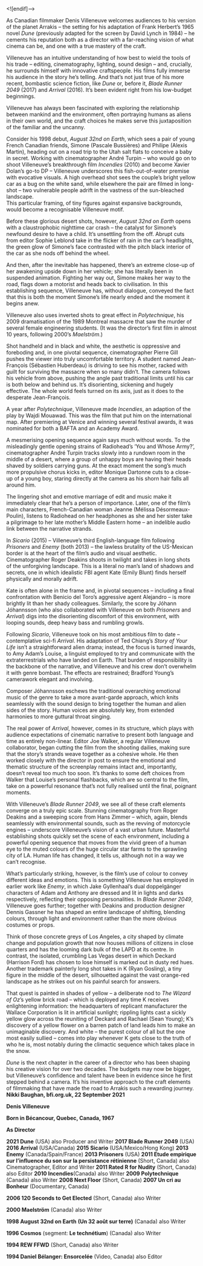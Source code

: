 
<![endif]-->

As Canadian filmmaker Denis Villeneuve welcomes audiences to his version of the planet Arrakis – the setting for his adaptation of Frank Herbert’s 1965 novel _Dune_ (previously adapted for the screen by David Lynch in 1984) – he cements his reputation both as a director with a far-reaching vision of what cinema can be, and one with a true mastery of the craft.

Villeneuve has an intuitive understanding of how best to wield the tools of his trade – editing, cinematography, lighting, sound design – and, crucially, he surrounds himself with innovative craftspeople. His films fully immerse his audience in the story he’s telling. And that’s not just true of his more recent, bombastic science fiction, like _Dune_ or, before it, _Blade Runner 2049_ (2017) and _Arrival_ (2016). It’s been evident right from his low-budget beginnings.

Villeneuve has always been fascinated with exploring the relationship between mankind and the environment, often portraying humans as aliens in their own world, and the craft choices he makes serve this juxtaposition of the familiar and the uncanny.

Consider his 1998 debut, _August 32nd on Earth_, which sees a pair of young French Canadian friends, Simone (Pascale Bussières) and Philipe (Alexis Martin), heading out on a road trip to the Utah salt flats to conceive a baby in secret. Working with cinematographer André Turpin – who would go on to shoot Villeneuve’s breakthrough film _Incendies_ (2010) and become Xavier Dolan’s go-to DP – Villeneuve underscores this fish-out-of-water premise with evocative visuals. A high overhead shot sees the couple’s bright yellow car as a bug on the white sand, while elsewhere the pair are filmed in long-shot – two vulnerable people adrift in the vastness of the sun-bleached landscape.  
This particular framing, of tiny figures against expansive backgrounds, would become a recognisable Villeneuve motif.

Before these glorious desert shots, however, _August 32nd on Earth_ opens with a claustrophobic nighttime car crash – the catalyst for Simone’s newfound desire to have a child. It’s unsettling from the off. Abrupt cuts from editor Sophie Leblond take in the flicker of rain in the car’s headlights, the green glow of Simone’s face contrasted with the pitch black interior of the car as she nods off behind the wheel.

And then, after the inevitable has happened, there’s an extreme close-up of her awakening upside down in her vehicle; she has literally been in suspended animation. Fighting her way out, Simone makes her way to the road, flags down a motorist and heads back to civilisation. In this establishing sequence, Villeneuve has, without dialogue, conveyed the fact that this is both the moment Simone’s life nearly ended and the moment it begins anew.

Villeneuve also uses inverted shots to great effect in _Polytechnique_, his 2009 dramatisation of the 1989 Montreal massacre that saw the murder of several female engineering students. (It was the director’s first film in almost 10 years, following 2000’s _Maelström_.)

Shot handheld and in black and white, the aesthetic is oppressive and foreboding and, in one pivotal sequence, cinematographer Pierre Gill pushes the viewer into truly uncomfortable territory. A student named Jean-François (Sébastien Huberdeau) is driving to see his mother, racked with guilt for surviving the massacre when so many didn’t. The camera follows his vehicle from above, pushing the angle past traditional limits until his car is both below and behind us. It’s disorienting, sickening and hugely effective. The whole world feels turned on its axis, just as it does to the desperate Jean-François.

A year after _Polytechnique_, Villeneuve made _Incendies_, an adaption of the play by Wajdi Mouawad. This was the film that put him on the international map. After premiering at Venice and winning several festival awards, it was nominated for both a BAFTA and an Academy Award.

A mesmerising opening sequence again says much without words. To the misleadingly gentle opening strains of Radiohead’s ‘You and Whose Army?’, cinematographer André Turpin tracks slowly into a rundown room in the middle of a desert, where a group of unhappy boys are having their heads shaved by soldiers carrying guns. At the exact moment the song’s much more propulsive chorus kicks in, editor Monique Dartonne cuts to a close-up of a young boy, staring directly at the camera as his shorn hair falls all around him.

The lingering shot and emotive marriage of edit and music make it immediately clear that he’s a person of importance. Later, one of the film’s main characters, French-Canadian woman Jeanne (Mélissa Désormeaux-Poulin), listens to Radiohead on her headphones as she and her sister take a pilgrimage to her late mother’s Middle Eastern home – an indelible audio link between the narrative strands.

In _Sicario_ (2015) – Villeneuve’s third English-language film following _Prisoners_ and _Enemy_ (both 2013) – the lawless brutality of the US-Mexican border is at the heart of the film’s audio and visual aesthetic. Cinematographer Roger Deakins shoots in twilight and takes in long shots of the unforgiving landscape. This is a literal no man’s land of shadows and secrets, one in which idealistic FBI agent Kate (Emily Blunt) finds herself physically and morally adrift.

Kate is often alone in the frame and, in pivotal sequences – including a final confrontation with Benicio del Toro’s aggressive agent Alejandro – is more brightly lit than her shady colleagues. Similarly, the score by Jóhann Jóhannsson (who also collaborated with Villeneuve on both _Prisoners_ and _Arrival_) digs into the disorienting discomfort of this environment, with looping sounds, deep heavy bass and rumbling growls.

Following _Sicario_, Villeneuve took on his most ambitious film to date – contemplative sci-fi _Arrival_. His adaptation of Ted Chiang’s _Story of Your Life_ isn’t a straightforward alien drama; instead, the focus is turned inwards, to Amy Adam’s Louise, a linguist employed to try and communicate with the extraterrestrials who have landed on Earth. That burden of responsibility is the backbone of the narrative, and Villeneuve and his crew don’t overwhelm it with genre bombast. The effects are restrained; Bradford Young’s camerawork elegant and involving.

Composer Jóhannsson eschews the traditional overarching emotional music of the genre to take a more avant-garde approach, which knits seamlessly with the sound design to bring together the human and alien sides of the story. Human voices are absolutely key, from extended harmonies to more guttural throat singing.

The real power of _Arrival_, however, comes in its structure, which plays with audience expectations of cinematic narrative to present both language and time as entirely non-linear. Editor Joe Walker, a regular Villeneuve collaborator, began cutting the film from the shooting dailies, making sure that the story’s strands weave together as a cohesive whole. He then worked closely with the director in post to ensure the emotional and thematic structure of the screenplay remains intact and, importantly, doesn’t reveal too much too soon. It’s thanks to some deft choices from Walker that Louise’s personal flashbacks, which are so central to the film, take on a powerful resonance that’s not fully realised until the final, poignant moments.

With Villeneuve’s _Blade Runner 2049_, we see all of these craft elements converge on a truly epic scale. Stunning cinematography from Roger Deakins and a sweeping score from Hans Zimmer – which, again, blends seamlessly with environmental sounds, such as the revving of motorcycle engines – underscore Villeneuve’s vision of a vast urban future. Masterful establishing shots quickly set the scene of each environment, including a powerful opening sequence that moves from the vivid green of a human eye to the muted colours of the huge circular star farms to the sprawling city of LA. Human life has changed, it tells us, although not in a way we can’t recognise.

What’s particularly striking, however, is the film’s use of colour to convey different ideas and emotions. This is something Villeneuve has employed in earlier work like _Enemy_, in which Jake Gyllenhaal’s dual doppelgänger characters of Adam and Anthony are dressed and lit in lights and darks respectively, reflecting their opposing personalities. In _Blade Runner 2049_, Villeneuve goes further; together with Deakins and production designer  
Dennis Gassner he has shaped an entire landscape of shifting, blending colours, through light and environment rather than the more obvious costumes or props.

Think of those concrete greys of Los Angeles, a city shaped by climate change and population growth that now houses millions of citizens in close quarters and has the looming dark bulk of the LAPD at its centre. In contrast, the isolated, crumbling Las Vegas desert in which Deckard (Harrison Ford) has chosen to lose himself is marked out in dusty red hues. Another trademark painterly long shot takes in K (Ryan Gosling), a tiny figure in the middle of the desert, silhouetted against the vast orange-red landscape as he strikes out on his painful search for answers.

That quest is painted in shades of yellow – a deliberate nod to _The Wizard of Oz_’s yellow brick road – which is deployed any time K receives enlightening information: the headquarters of replicant manufacturer the Wallace Corporation is lit in artificial sunlight; rippling lights cast a sickly yellow glow across the reuniting of Deckard and Rachael (Sean Young); K’s discovery of a yellow flower on a barren patch of land leads him to make an unimaginable discovery. And white – the purest colour of all but the one most easily sullied – comes into play whenever K gets close to the truth of who he is, most notably during the climactic sequence which takes place in the snow.

_Dune_ is the next chapter in the career of a director who has been shaping his creative vision for over two decades. The budgets may now be bigger, but Villeneuve’s confidence and talent have been in evidence since he first stepped behind a camera. It’s his inventive approach to the craft elements of filmmaking that have made the road to Arrakis such a rewarding journey.<br>
**Nikki Baughan, bfi.org.uk, 22 September 2021**



**Denis Villeneuve**<br>

**Born in Bécancour, Quebec, Canada, 1967**

**As Director**

**2021  Dune** (USA) also Producer and Writer
**2017  Blade Runner 2049** (USA)
**2016  Arrival** (USA/Canada)
**2015  Sicario** (USA/Mexico/Hong Kong)
**2013  Enemy** (Canada/Spain/France)
**2013  Prisoners** (USA)
**2011  Etude empirique sur l’influence du son sur la persistance rétinienne** (Short, Canada) also Cinematographer, Editor and Writer
**2011  Rated R for Nudity** (Short, Canada) also Editor
**2010  Incendies**(Canada) also Writer
**2009  Polytechnique** (Canada) also Writer
**2008  Next Floor** (Short, Canada)
**2007  Un cri au Bonheur** (Documentary, Canada)

**2006  120 Seconds to Get Elected** (Short, Canada) also Writer

**2000  Maelström** (Canada) also Writer

**1998  August 32nd on Earth** **(Un 32 août sur terre)** (Canada) also Writer

**1996  Cosmos** (segment: **Le technétium**) (Canada) also Writer

**1994  REW FFWD** (Short, Canada) also Writer

**1994  Daniel Bélanger: Ensorcelée** (Video, Canada) also Editor
<!--stackedit_data:
eyJoaXN0b3J5IjpbMzI2NTcyMjAyXX0=
-->